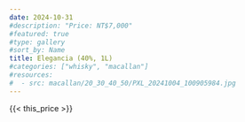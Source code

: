 ```yaml
---
date: 2024-10-31
#description: "Price: NT$7,000"
#featured: true
#type: gallery
#sort_by: Name
title: Elegancia (40%, 1L)
#categories: ["whisky", "macallan"]
#resources:
#  - src: macallan/20_30_40_50/PXL_20241004_100905984.jpg
---
```

{{< this_price >}}

